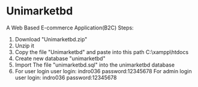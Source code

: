 # Unimarketbd
A Web Based E-commerce Application(B2C)
Steps:
1. Download "Unimarketbd.zip"
2. Unzip it
3. Copy the file "Unimarketbd" and paste into this path C:\xampp\htdocs
4. Create new database "unimarketbd"
5. Import The file "unimarketbd.sql" into the unimarketbd database
6.  For user login 
      user login: indro036
      password:12345678
    For admin login
     user login: indro036
      password:12345678

